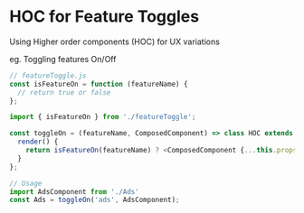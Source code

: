 # HOC for Feature Toggles

Using Higher order components \(HOC\) for UX variations

eg. Toggling features On/Off

```javascript
// featureToggle.js
const isFeatureOn = function (featureName) {
  // return true or false
};

import { isFeatureOn } from './featureToggle';

const toggleOn = (featureName, ComposedComponent) => class HOC extends Component {
  render() {
    return isFeatureOn(featureName) ? <ComposedComponent {...this.props} /> : null;
  }
};

// Usage
import AdsComponent from './Ads'
const Ads = toggleOn('ads', AdsComponent);
```


